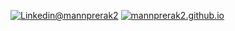 [![Linkedin@mannprerak2](https://img.shields.io/badge/LinkedIn-mannprerak2-blue?logo=Linkedin&logoColor=white&style=for-the-badge&link=https://www.linkedin.com/in/mannprerak2/)](https://www.linkedin.com/in/mannprerak2/)
[![mannprerak2.github.io](https://img.shields.io/badge/About-mannprerak2.github.io-009999?logo=website&logoColor=white&style=for-the-badge)](https://mannprerak2.github.io)
